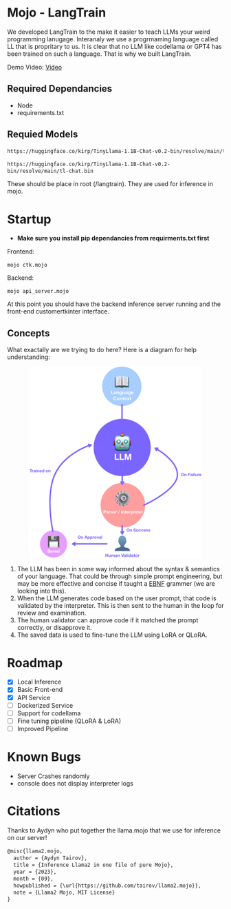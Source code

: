 # Mojo - LangTrain
We developed LangTrain to the make it easier to teach LLMs your weird programming lanugage.  Interanaly we use a progrmaming language called LL that is propritary to us.  It is clear that no LLM like codellama or GPT4 has been trained on such a language.  That is why we built LangTrain.

Demo Video: [Video](https://drive.google.com/file/d/1UYkaULrP39rRovVX9U33FECiFlegCedY/view?usp=sharing)

## Required Dependancies
- Node
- requirements.txt

## Requied Models
```bash 
https://huggingface.co/kirp/TinyLlama-1.1B-Chat-v0.2-bin/resolve/main/tok_tl-chat.bin
```
```
https://huggingface.co/kirp/TinyLlama-1.1B-Chat-v0.2-bin/resolve/main/tl-chat.bin
```
These should be place in root (/langtrain).  They are used for inference in mojo.



# Startup
- **Make sure you install pip dependancies from requirments.txt first**

Frontend:
```
mojo ctk.mojo
```

Backend:
```
mojo api_server.mojo
```

At this point you should have the backend inference server running and the front-end customertkinter interface.

## Concepts
What exactally are we trying to do here?  Here is a diagram for help understanding:
<p align="center">
    <img src="langtrain.png" alt="langtrain diagram" width="400">
</p>

1. The LLM has been in some way informed about the syntax & semantics of your language.  That could be through simple prompt engineering, but may be more effective and concise if taught a [EBNF](https://en.wikipedia.org/wiki/Extended_Backus%E2%80%93Naur_form) grammer (we are looking into this).
2. When the LLM generates code based on the user prompt, that code is validated by the interpreter.  This is then sent to the human in the loop for review and examination.
3. The human validator can approve code if it matched the prompt correctly, or disapprove it.
4. The saved data is used to fine-tune the LLM using LoRA or QLoRA.

# Roadmap
- [x] Local Inference
- [x] Basic Front-end
- [x] API Service
- [ ] Dockerized Service
- [ ] Support for codellama
- [ ] Fine tuning pipeline (QLoRA & LoRA)
- [ ] Improved Pipeline

# Known Bugs
- Server Crashes randomly
- console does not display interpreter logs

# Citations

Thanks to Aydyn who put together the llama.mojo that we use for inference on our server!
```
@misc{llama2.mojo,
  author = {Aydyn Tairov}, 
  title = {Inference Llama2 in one file of pure Mojo},
  year = {2023},
  month = {09},
  howpublished = {\url{https://github.com/tairov/llama2.mojo}},
  note = {Llama2 Mojo, MIT License}
}
```